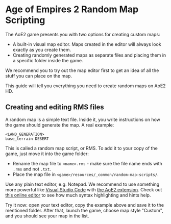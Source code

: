 # Age of Empires 2 Random Map Scripting

The AoE2 game presents you with two options for creating custom maps:

- A built-in visual map editor. Maps created in the editor will always look exactly as you create them.
- Creating randomly generated maps as separate files and placing them in a specific folder inside the game.

We recommend you to try out the map editor first to get an idea of all the stuff you can place on the map.

This guide will tell you everything you need to create random maps on AoE2 HD.

## Creating and editing RMS files

A random map is a simple text file. Inside it, you write instructions on how the game should generate the map. A real example:

```RMS
<LAND_GENERATION>
base_terrain DESERT
```

This is called a random map script, or RMS. To add it to your copy of the game, just move it into the game folder:

- Rename the map file to `<name>.rms` - make sure the file name ends with `.rms` and not `.txt`.
- Place the map file in `<game>/resources/_common/random-map-scripts/`.

Use any plain text editor, e.g. Notepad. We recommend to use something more powerful like [Visual Studio Code](https://code.visualstudio.com/) with [the AoE2 extension](https://marketplace.visualstudio.com/items?itemName=deltaidea.aoe2-rms). Check out [this online editor](https://mangudai.github.io/) to see how much syntax highlighting and hints help.

Try it now: open your text editor, copy the example above and save it to the mentioned folder. After that, launch the game, choose map style "Custom", and you should see your map in the list.
